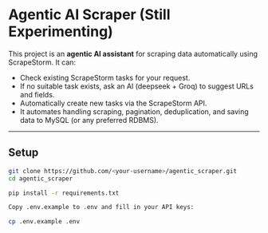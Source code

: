 # Agentic AI Scraper (Still Experimenting)

This project is an **agentic AI assistant** for scraping data automatically using ScrapeStorm.
It can:

- Check existing ScrapeStorm tasks for your request.
- If no suitable task exists, ask an AI (deepseek + Groq) to suggest URLs and fields.
- Automatically create new tasks via the ScrapeStorm API.
- It automates handling scraping, pagination, deduplication, and saving data to MySQL (or any preferred RDBMS).



---

## Setup

```bash
git clone https://github.com/<your-username>/agentic_scraper.git
cd agentic_scraper

pip install -r requirements.txt

Copy .env.example to .env and fill in your API keys:

cp .env.example .env


